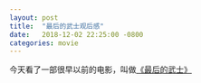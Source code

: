 ```yaml
---
layout: post
title:  "最后的武士观后感"
date:   2018-12-02 22:25:00 -0800
categories: movie 
---
```


今天看了一部很早以前的电影，叫做[《最后的武士》](https://www.imdb.com/title/tt0325710/)